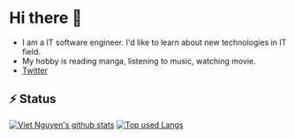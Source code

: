 # Hi there 👋
-  I am a IT software engineer. I'd like to learn about new technologies in IT field.
- My hobby is reading manga, listening to music, watching movie.
- [Twitter](https://x.com/Vietnguyenq)

## ⚡ Status
<!-- <a href="https://github.com/anuraghazra/github-readme-stats">
  <img align="left" src="https://github-readme-stats.vercel.app/api?username=tiepviet&show_icons=true&count_private=true&theme=github_dark" />
</a>
<a href="https://github.com/anuraghazra/github-readme-stats">
  <img align="left" src="https://github-readme-stats.vercel.app/api/top-langs/?username=tiepviet&show_icons=true&count_private=true&theme=github_dark" />
</a>
<br> -->
[![Viet Nguyen's github stats](https://github-readme-stats.vercel.app/api?username=tiepviet&show_icons=true&count_private=true&theme=github_dark)](https://github.com/tiepviet/)
[![Top used Langs](https://github-readme-stats.vercel.app/api/top-langs/?username=tiepviet&show_icons=true&count_private=true&theme=github_dark)](https://github.com/tiepviet/)
